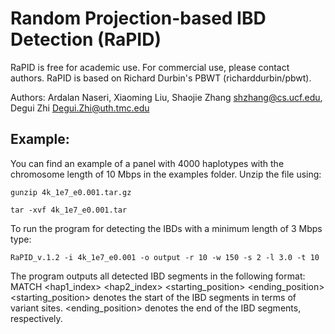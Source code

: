 # Random Projection-based IBD Detection (RaPID)
    
RaPID is free for academic use. For commercial use, please contact authors.
RaPID is based on Richard Durbin's PBWT (richarddurbin/pbwt).

Authors: Ardalan Naseri, Xiaoming Liu, Shaojie Zhang <shzhang@cs.ucf.edu>, Degui Zhi <Degui.Zhi@uth.tmc.edu>



## Example:
You can find an example of a panel with 4000 haplotypes with the chromosome length of 10 Mbps in the examples folder. Unzip the file using:

`gunzip 4k_1e7_e0.001.tar.gz`

`tar -xvf 4k_1e7_e0.001.tar`

To run the program for detecting the IBDs with a minimum length of 3 Mbps type:

`RaPID_v.1.2 -i 4k_1e7_e0.001 -o output -r 10 -w 150 -s 2 -l 3.0 -t 10`

The program outputs all detected IBD segments in the following format:
MATCH <hap1_index> <hap2_index> <starting_position> <ending_position> <length>
<starting_position> denotes the start of the IBD segments in terms of variant sites. <ending_position> denotes the end of the IBD segments, respectively.
